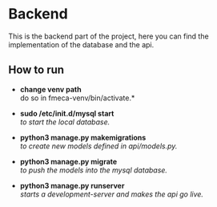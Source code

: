 # Backend
This is the backend part of the project, here you can find the implementation
of the database and the api.

## How to run

- **change venv path**\
do so in fmeca-venv/bin/activate.*

- **sudo /etc/init.d/mysql start**\
*to start the local database.*

- **python3 manage.py makemigrations**\
*to create new models defined in api/models.py.*

- **python3 manage.py migrate**\
*to push the models into the mysql database.*

- **python3 manage.py runserver**\
*starts a development-server and makes the api go live.*
